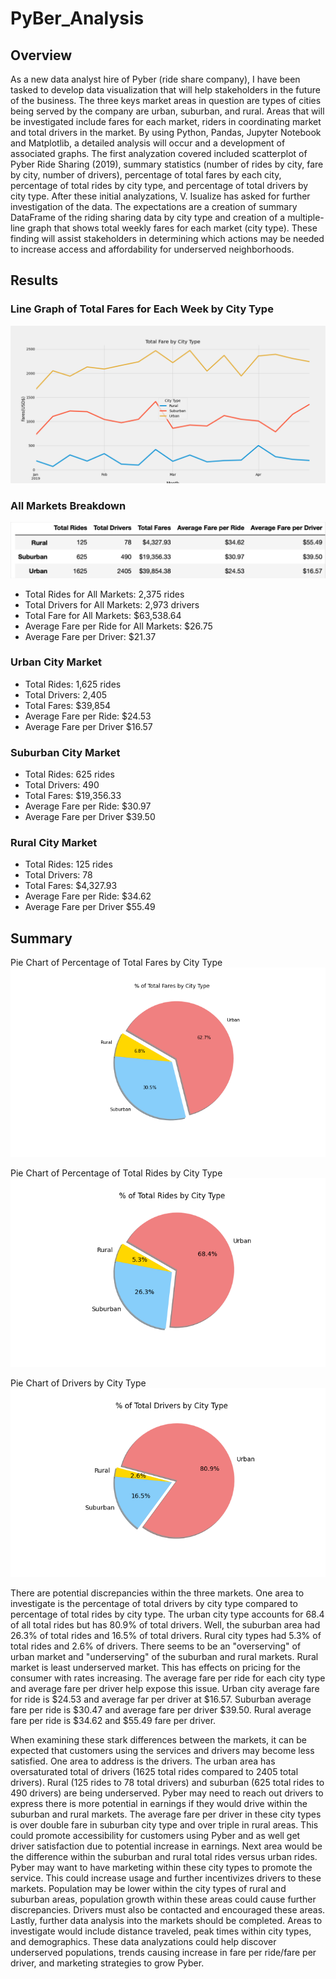 # PyBer_Analysis

## Overview
As a new data analyst hire of Pyber (ride share company), I have been tasked to develop data visualization that will help stakeholders in the future of the business.  The three keys market areas in question are types of cities being served by the company are urban, suburban, and rural.  Areas that will be investigated include fares for each market, riders in coordinating market and total drivers in the market.  By using Python, Pandas, Jupyter Notebook and Matplotlib, a detailed analysis will occur and a development of associated graphs.  The first analyzation covered included scatterplot of Pyber Ride Sharing (2019), summary statistics (number of rides by city, fare by city, number of drivers), percentage of total fares by each city, percentage of total rides by city type, and percentage of total drivers by city type.  After these initial analyzations, V. Isualize has asked for further investigation of the data.  The expectations are a creation of summary DataFrame of the riding sharing data by city type and creation of a multiple-line graph that shows total weekly fares for each market (city type).  These finding will assist stakeholders in determining which actions may be needed to increase access and affordability for underserved neighborhoods.

## Results
### Line Graph of Total Fares for Each Week by City Type
![alt text](https://github.com/bmliddicoat/PyBer_Analysis/blob/905842ec35a975856a55b1b1309e373bea1e8f7a/analysis/PyBer_fare_summary.png)
### All Markets Breakdown
![alt text](https://github.com/bmliddicoat/PyBer_Analysis/blob/905842ec35a975856a55b1b1309e373bea1e8f7a/analysis/Data_Frame_pyber.png)
* Total Rides for All Markets: 2,375 rides
* Total Drivers for All Markets: 2,973 drivers
* Total Fare for All Markets: $63,538.64
* Average Fare per Ride for All Markets: $26.75
* Average Fare per Driver: $21.37
 
### Urban City Market
* Total Rides: 1,625 rides
* Total Drivers: 2,405
* Total Fares: $39,854
* Average Fare per Ride: $24.53
* Average Fare per Driver $16.57

### Suburban City Market
* Total Rides: 625 rides
* Total Drivers: 490
* Total Fares: $19,356.33
* Average Fare per Ride: $30.97
* Average Fare per Driver $39.50

### Rural City Market
* Total Rides: 125 rides
* Total Drivers: 78
* Total Fares: $4,327.93
* Average Fare per Ride: $34.62
* Average Fare per Driver $55.49


## Summary
Pie Chart of Percentage of Total Fares by City Type
![alt text](https://github.com/bmliddicoat/PyBer_Analysis/blob/905842ec35a975856a55b1b1309e373bea1e8f7a/analysis/Fig5.png)

Pie Chart of Percentage of Total Rides by City Type
![alt text](https://github.com/bmliddicoat/PyBer_Analysis/blob/905842ec35a975856a55b1b1309e373bea1e8f7a/analysis/Fig6.png)

Pie Chart of Drivers by City Type
![alt text](https://github.com/bmliddicoat/PyBer_Analysis/blob/905842ec35a975856a55b1b1309e373bea1e8f7a/analysis/Fig7.png)



There are potential discrepancies within the three markets. One area to investigate is the percentage of total drivers by city type compared to percentage of total rides by city type.  The urban city type accounts for 68.4 of all total rides but has 80.9% of total drivers.  Well, the suburban area had 26.3% of total rides and 16.5% of total drivers.  Rural city types had 5.3% of total rides and 2.6% of drivers.  There seems to be an "overserving" of urban market and "underserving" of the suburban and rural markets.  Rural market is least underserved market.  This has effects on pricing for the consumer with rates increasing.  The average fare per ride for each city type and average fare per driver help expose this issue.  Urban city average fare for ride is $24.53 and average far per driver at $16.57.  Suburban average fare per ride is $30.47 and average fare per driver $39.50.  Rural average fare per ride is $34.62 and $55.49 fare per driver.  

When examining these stark differences between the markets, it can be expected that customers using the services and drivers may become less satisfied.  One area to address is the drivers.  The urban area has oversaturated total of drivers (1625 total rides compared to 2405 total drivers).  Rural (125 rides to 78 total drivers) and suburban (625 total rides to 490 drivers) are being underserved.  Pyber may need to reach out drivers to express there is more potential in earnings if they would drive within the suburban and rural markets.  The average fare per driver in these city types is over double fare in suburban city type and over triple in rural areas.  This could promote accessibility for customers using Pyber and as well get driver satisfaction due to potential increase in earnings.  Next area would be the difference within the suburban and rural total rides versus urban rides.  Pyber may want to have marketing within these city types to promote the service.  This could increase usage and further incentivizes drivers to these markets.  Population may be lower within the city types of rural and suburban areas, population growth within these areas could cause further discrepancies.  Drivers must also be contacted and encouraged these areas.  Lastly, further data analysis into the markets should be completed.  Areas to investigate would include distance traveled, peak times within city types, and demographics.  These data analyzations could help discover underserved populations, trends causing increase in fare per ride/fare per driver, and marketing strategies to grow Pyber.  

